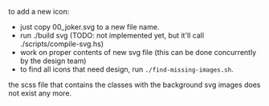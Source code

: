 to add a new icon:

- just copy 00_joker.svg to a new file name.
- run ./build svg  (TODO: not implemented yet, but it'll call ./scripts/compile-svg.hs)
- work on proper contents of new svg file (this can be done concurrently by the design team)
- to find all icons that need design, run `./find-missing-images.sh`.

the scss file that contains the classes with the background svg images does not exist any more.

